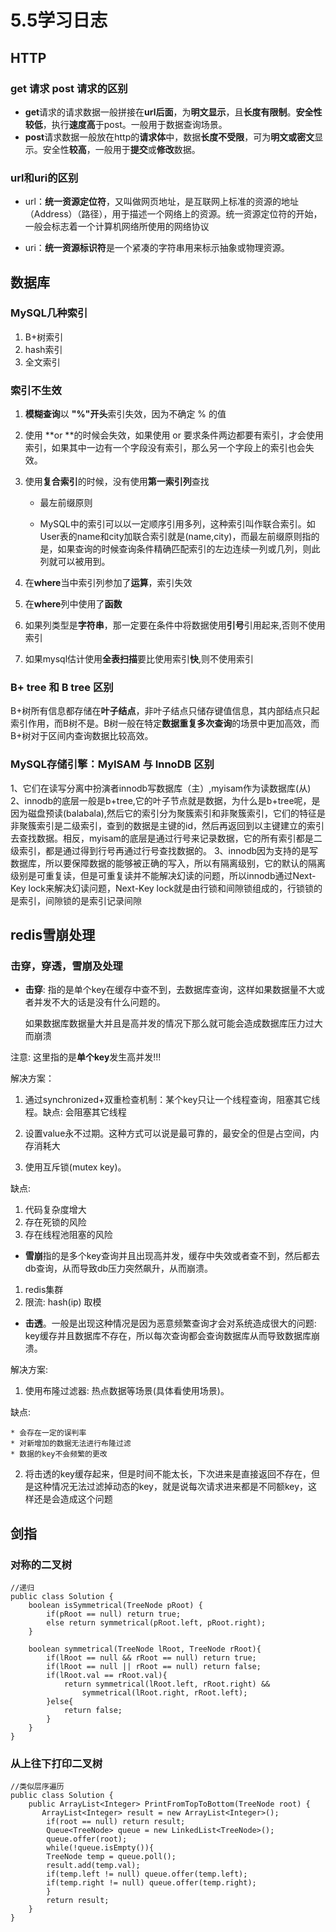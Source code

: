 # 5.5学习日志
## HTTP
### get 请求 post 请求的区别
* **get**请求的请求数据一般拼接在**url后面**，为**明文显示**，且**长度有限制**。**安全性较低**，执行**速度高**于post。一般用于数据查询场景。
* **post**请求数据一般放在http的**请求体**中，数据**长度不受限**，可为**明文或密文**显示。安全性**较高**，一般用于**提交**或**修改**数据。

### url和uri的区别
* url：**统一资源定位符**，又叫做网页地址，是互联网上标准的资源的地址（Address）（路径），用于描述一个网络上的资源。统一资源定位符的开始，一般会标志着一个计算机网络所使用的网络协议

* uri：**统一资源标识符**是一个紧凑的字符串用来标示抽象或物理资源。

## 数据库
### MySQL几种索引
1. B+树索引
2. hash索引
3. 全文索引

### 索引不生效
1. **模糊查询**以 **"%"开头**索引失效，因为不确定 % 的值

2. 使用 **or **的时候会失效，如果使用 or 要求条件两边都要有索引，才会使用索引，如果其中一边有一个字段没有索引，那么另一个字段上的索引也会失效。

3. 使用**复合索引**的时候，没有使用**第一索引列**查找

	* 最左前缀原则

	* MySQL中的索引可以以一定顺序引用多列，这种索引叫作联合索引。如User表的name和city加联合索引就是(name,city)，而最左前缀原则指的是，如果查询的时候查询条件精确匹配索引的左边连续一列或几列，则此列就可以被用到。

4. 在**where**当中索引列参加了**运算**，索引失效

5. 在**where**列中使用了**函数**

6. 如果列类型是**字符串**，那一定要在条件中将数据使用**引号**引用起来,否则不使用索引

7. 如果mysql估计使用**全表扫描**要比使用索引**快**,则不使用索引

### B+ tree 和 B tree 区别
B+树所有信息都存储在**叶子结点**，非叶子结点只储存键值信息，其内部结点只起索引作用，而B树不是。B树一般在特定**数据重复多次查询**的场景中更加高效，而B+树对于区间内查询数据比较高效。

### MySQL存储引擎：MyISAM 与 InnoDB 区别
1、它们在读写分离中扮演者innodb写数据库（主）,myisam作为读数据库(从)
2、innodb的底层一般是b+tree,它的叶子节点就是数据，为什么是b+tree呢，是因为磁盘预读(balabala),然后它的索引分为聚簇索引和非聚簇索引，它们的特征是非聚簇索引是二级索引，查到的数据是主键的id，然后再返回到以主键建立的索引去查找数据。相反，myisam的底层是通过行号来记录数据，它的所有索引都是二级索引，都是通过得到行号再通过行号查找数据的。
3、innodb因为支持的是写数据库，所以要保障数据的能够被正确的写入，所以有隔离级别，它的默认的隔离级别是可重复读，但是可重复读并不能解决幻读的问题，所以innodb通过Next-Key lock来解决幻读问题，Next-Key lock就是由行锁和间隙锁组成的，行锁锁的是索引，间隙锁的是索引记录间隙


## redis雪崩处理
### 击穿，穿透，雪崩及处理
* **击穿**: 指的是单个key在缓存中查不到，去数据库查询，这样如果数据量不大或者并发不大的话是没有什么问题的。

   如果数据库数据量大并且是高并发的情况下那么就可能会造成数据库压力过大而崩溃

注意: 这里指的是**单个key**发生高并发!!!

解决方案：

1. 通过synchronized+双重检查机制：某个key只让一个线程查询，阻塞其它线程。缺点: 会阻塞其它线程

2. 设置value永不过期。这种方式可以说是最可靠的，最安全的但是占空间，内存消耗大

3. 使用互斥锁(mutex key)。

缺点:

1. 代码复杂度增大
2. 存在死锁的风险
3. 存在线程池阻塞的风险

* **雪崩**指的是多个key查询并且出现高并发，缓存中失效或者查不到，然后都去db查询，从而导致db压力突然飙升，从而崩溃。

1. redis集群
2. 限流: hash(ip) 取模

* **击透**。一般是出现这种情况是因为恶意频繁查询才会对系统造成很大的问题: key缓存并且数据库不存在，所以每次查询都会查询数据库从而导致数据库崩溃。

解决方案:

 1. 使用布隆过滤器: 热点数据等场景(具体看使用场景)。
 
 缺点: 
 
	* 会存在一定的误判率
	* 对新增加的数据无法进行布隆过滤
	* 数据的key不会频繁的更改

2. 将击透的key缓存起来，但是时间不能太长，下次进来是直接返回不存在，但是这种情况无法过滤掉动态的key，就是说每次请求进来都是不同额key，这样还是会造成这个问题

## 剑指
### 对称的二叉树
```
//递归
public class Solution {
    boolean isSymmetrical(TreeNode pRoot) {
        if(pRoot == null) return true;
        else return symmetrical(pRoot.left, pRoot.right);
    }
    
    boolean symmetrical(TreeNode lRoot, TreeNode rRoot){
        if(lRoot == null && rRoot == null) return true;
        if(lRoot == null || rRoot == null) return false;
        if(lRoot.val == rRoot.val){
            return symmetrical(lRoot.left, rRoot.right) && 
                symmetrical(lRoot.right, rRoot.left);
        }else{
            return false;
        }
    }
}
```

### 从上往下打印二叉树
```
//类似层序遍历
public class Solution {
    public ArrayList<Integer> PrintFromTopToBottom(TreeNode root) {
       ArrayList<Integer> result = new ArrayList<Integer>();
        if(root == null) return result;
        Queue<TreeNode> queue = new LinkedList<TreeNode>();
        queue.offer(root);
        while(!queue.isEmpty()){
        TreeNode temp = queue.poll();
        result.add(temp.val);
        if(temp.left != null) queue.offer(temp.left);
        if(temp.right != null) queue.offer(temp.right);
        }
        return result;
    }
}
```